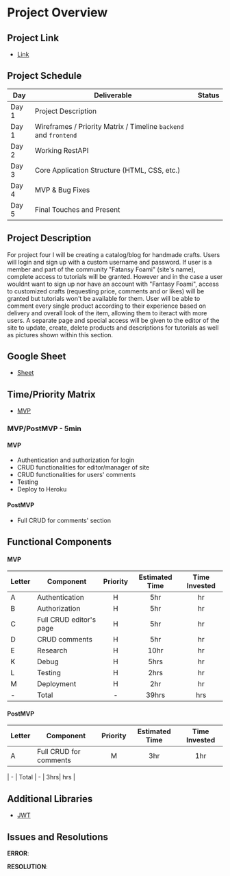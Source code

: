 # Project Overview

## Project Link

- [Link]()

## Project Schedule
|  Day | Deliverable | Status
|---|---| ---|
|Day 1| Project Description | 
|Day 1| Wireframes / Priority Matrix / Timeline `backend` and `frontend`| 
|Day 2| Working RestAPI | 
|Day 3| Core Application Structure (HTML, CSS, etc.) | 
|Day 4| MVP & Bug Fixes | 
|Day 5| Final Touches and Present |

## Project Description

For project four I will be creating a catalog/blog for handmade crafts. Users will login and sign up with a custom username and password. If user is a member and part of the community "Fatansy Foami" (site's name), complete access to tutorials will be granted. However and in the case a user wouldnt want to sign up nor have an account with "Fantasy Foami", access to customized crafts (requesting price, comments and or likes) will be granted but tutorials won't be available for them. User will be able to comment every single product according to their experience based on delivery and overall look of the item, allowing them to iteract with more users.
A separate page and special access will be given to the editor of the site to update, create, delete products and descriptions for tutorials as well as pictures shown within this section. 

## Google Sheet

- [Sheet](https://docs.google.com/spreadsheets/d/1MiYUM5Rr0hr_9kbYVNgYzxu88jngsMA9udl1Ox-z7Vw/edit#gid=0)


## Time/Priority Matrix 

- [MVP](https://res.cloudinary.com/g31ssa/image/upload/v1600071245/backend_uqwqsy.png)

### MVP/PostMVP - 5min

#### MVP

- Authentication and authorization for login
- CRUD functionalities for editor/manager of site
- CRUD functionalities for users' comments
- Testing
- Deploy to Heroku

#### PostMVP 

- Full CRUD for comments' section


## Functional Components

#### MVP
| Letter | Component | Priority | Estimated Time | Time Invested |
| --- | --- | :---: |  :---: | :---: |
| A | Authentication | H | 5hr | hr |
| B | Authorization | H | 5hr | hr |
| C | Full CRUD editor's page | H | 5hr | hr |
| D | CRUD comments| H | 5hr | hr |
| E | Research | H | 10hr | hr |
| K | Debug | H | 5hrs| hr |
| L | Testing | H | 2hrs| hr |
| M | Deployment | H | 2hr | hr |
| - | Total | - | 39hrs| hrs |

#### PostMVP
| Letter | Component | Priority | Estimated Time | Time Invested |
| --- | --- | :---: |  :---: | :---: |
| A | Full CRUD for comments | M | 3hr | 1hr |

| - | Total | - | 3hrs| hrs |

## Additional Libraries
- [JWT](https://jwt.io/)

## Issues and Resolutions

**ERROR**: 
    
                     
**RESOLUTION**: 